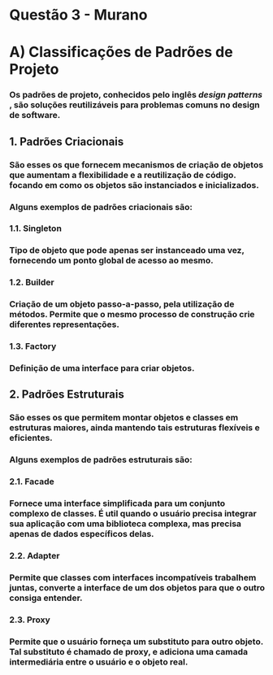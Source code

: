 # Questão 3 - Murano

<h1> A) Classificações de Padrões de Projeto </h1>
<h3> Os padrões de projeto, conhecidos pelo inglês <i> design patterns </i>, são soluções reutilizáveis para problemas comuns no design de software. 
<h2> 1. Padrões Criacionais </h2>
<h3> São esses os que fornecem mecanismos de criação de objetos que aumentam a flexibilidade e a reutilização de código. focando em como os objetos são instanciados e inicializados. </h3>
<h3> Alguns exemplos de padrões criacionais são: </h3>
<h3> 1.1. Singleton </h3>
<h3> Tipo de objeto que pode apenas ser instanceado uma vez, fornecendo um ponto global de acesso ao mesmo. </h3>
<h3> 1.2. Builder </h3>
<h3> Criação de um objeto passo-a-passo, pela utilização de métodos. Permite que o mesmo processo de construção crie diferentes representações.</h3>
<h3> 1.3. Factory </h3>
<h3> Definição de uma interface para criar objetos. </h3>

<h2> 2. Padrões Estruturais </h2>
<h3> São esses os que permitem montar objetos e classes em estruturas maiores, ainda mantendo tais estruturas flexíveis e eficientes.</h3>
<h3> Alguns exemplos de padrões estruturais são: </h3>
<h3> 2.1. Facade </h3>
<h3> Fornece uma interface simplificada para um conjunto complexo de classes. É util quando o usuário precisa integrar sua aplicação com uma biblioteca complexa, mas precisa apenas de dados específicos delas.</h3>
<h3> 2.2. Adapter </h3>
<h3> Permite que classes com interfaces incompatíveis trabalhem juntas, converte a interface de um dos objetos para que o outro consiga entender. </h3>
<h3> 2.3. Proxy </h3>
<h3> Permite que o usuário forneça um substituto para outro objeto. Tal substituto é chamado de proxy, e adiciona uma camada intermediária entre o usuário e o objeto real. </h3>
